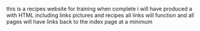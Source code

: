 this is a recipes website for training
when complete i will have produced a  with HTML including links pictures and recipes
all links will function and all pages will have links back to the index page at a minimum
